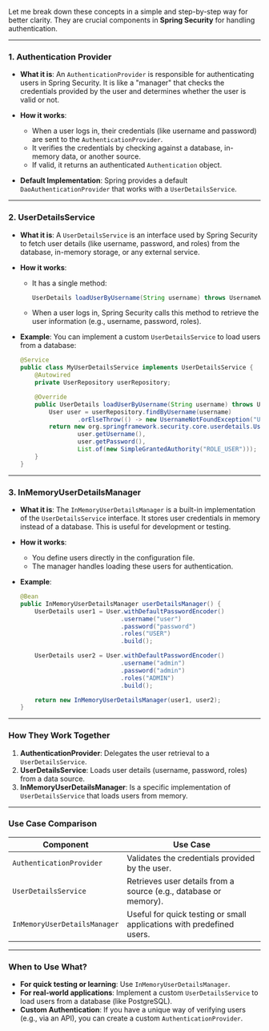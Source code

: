 Let me break down these concepts in a simple and step-by-step way for better clarity. They are crucial components in **Spring Security** for handling authentication.

---

### 1. **Authentication Provider**
- **What it is**: 
  An `AuthenticationProvider` is responsible for authenticating users in Spring Security. It is like a "manager" that checks the credentials provided by the user and determines whether the user is valid or not.

- **How it works**:
  - When a user logs in, their credentials (like username and password) are sent to the `AuthenticationProvider`.
  - It verifies the credentials by checking against a database, in-memory data, or another source.
  - If valid, it returns an authenticated `Authentication` object.

- **Default Implementation**:
  Spring provides a default `DaoAuthenticationProvider` that works with a `UserDetailsService`.

---

### 2. **UserDetailsService**
- **What it is**: 
  A `UserDetailsService` is an interface used by Spring Security to fetch user details (like username, password, and roles) from the database, in-memory storage, or any external service.

- **How it works**:
  - It has a single method:
    ```java
    UserDetails loadUserByUsername(String username) throws UsernameNotFoundException;
    ```
  - When a user logs in, Spring Security calls this method to retrieve the user information (e.g., username, password, roles).

- **Example**:
  You can implement a custom `UserDetailsService` to load users from a database:
  ```java
  @Service
  public class MyUserDetailsService implements UserDetailsService {
      @Autowired
      private UserRepository userRepository;

      @Override
      public UserDetails loadUserByUsername(String username) throws UsernameNotFoundException {
          User user = userRepository.findByUsername(username)
                  .orElseThrow(() -> new UsernameNotFoundException("User not found"));
          return new org.springframework.security.core.userdetails.User(
                  user.getUsername(),
                  user.getPassword(),
                  List.of(new SimpleGrantedAuthority("ROLE_USER")));
      }
  }
  ```

---

### 3. **InMemoryUserDetailsManager**
- **What it is**:
  The `InMemoryUserDetailsManager` is a built-in implementation of the `UserDetailsService` interface. It stores user credentials in memory instead of a database. This is useful for development or testing.

- **How it works**:
  - You define users directly in the configuration file.
  - The manager handles loading these users for authentication.

- **Example**:
  ```java
  @Bean
  public InMemoryUserDetailsManager userDetailsManager() {
      UserDetails user1 = User.withDefaultPasswordEncoder()
                              .username("user")
                              .password("password")
                              .roles("USER")
                              .build();

      UserDetails user2 = User.withDefaultPasswordEncoder()
                              .username("admin")
                              .password("admin")
                              .roles("ADMIN")
                              .build();

      return new InMemoryUserDetailsManager(user1, user2);
  }
  ```

---

### **How They Work Together**
1. **AuthenticationProvider**: Delegates the user retrieval to a `UserDetailsService`.
2. **UserDetailsService**: Loads user details (username, password, roles) from a data source.
3. **InMemoryUserDetailsManager**: Is a specific implementation of `UserDetailsService` that loads users from memory.

---

### **Use Case Comparison**
| Component                  | Use Case                                                                 |
|----------------------------|-------------------------------------------------------------------------|
| `AuthenticationProvider`   | Validates the credentials provided by the user.                        |
| `UserDetailsService`       | Retrieves user details from a source (e.g., database or memory).       |
| `InMemoryUserDetailsManager` | Useful for quick testing or small applications with predefined users. |

---

### **When to Use What?**
- **For quick testing or learning**: Use `InMemoryUserDetailsManager`.
- **For real-world applications**: Implement a custom `UserDetailsService` to load users from a database (like PostgreSQL).
- **Custom Authentication**: If you have a unique way of verifying users (e.g., via an API), you can create a custom `AuthenticationProvider`.
